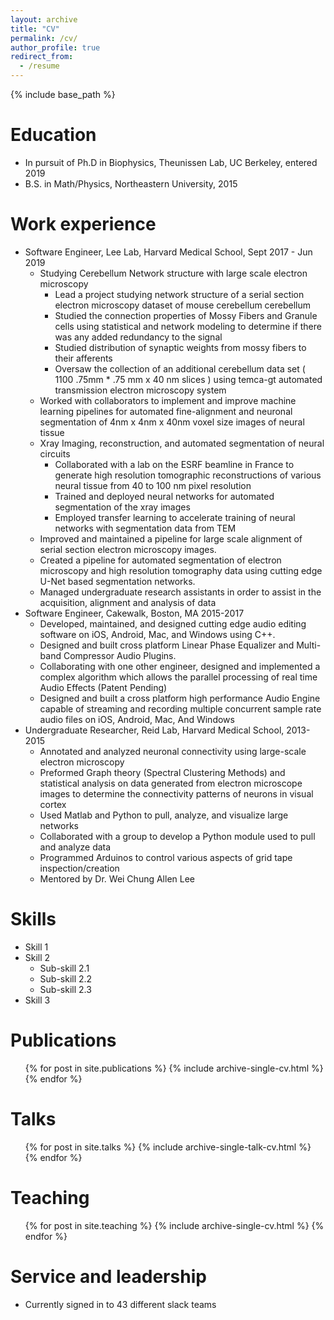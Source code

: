 ```yaml
---
layout: archive
title: "CV"
permalink: /cv/
author_profile: true
redirect_from:
  - /resume
---
```


{% include base_path %}

Education
======
* In pursuit of Ph.D in Biophysics, Theunissen Lab, UC Berkeley, entered 2019
* B.S. in Math/Physics, Northeastern University, 2015

Work experience
======
* Software Engineer, Lee Lab, Harvard Medical School, Sept 2017 - Jun 2019
  * Studying Cerebellum Network structure with large scale electron microscopy
    * Lead a project studying network structure of a serial section electron microscopy dataset of mouse cerebellum cerebellum
    * Studied the connection properties of Mossy Fibers and Granule cells using statistical and network modeling to determine if there was any added redundancy to the signal
    * Studied distribution of synaptic weights from mossy fibers to their afferents
    * Oversaw the collection of an additional cerebellum data set ( 1100 .75mm * .75 mm x 40 nm slices ) using temca-gt automated transmission electron microscopy system
  * Worked with collaborators to implement and improve machine learning pipelines for automated fine-alignment and neuronal segmentation of 4nm x 4nm x 40nm voxel size images of neural tissue
  * Xray Imaging, reconstruction, and automated segmentation of neural circuits
    * Collaborated with a lab on the ESRF beamline in France to generate high resolution tomographic reconstructions of various neural tissue from 40 to 100 nm pixel resolution
    * Trained and deployed neural networks for automated segmentation of the xray images
    * Employed transfer learning to accelerate training of neural networks with segmentation data from TEM
  * Improved and maintained a pipeline for large scale alignment of serial section electron microscopy images.
  * Created a pipeline for automated segmentation of electron microscopy and high resolution tomography data using cutting edge U-Net based segmentation networks.
  * Managed undergraduate research assistants in order to assist in the acquisition, alignment and analysis of data
* Software Engineer, Cakewalk, Boston, MA 2015-2017
  * Developed, maintained, and designed cutting edge audio editing software on iOS, Android, Mac, and Windows using C++.
  * Designed and built cross platform Linear Phase Equalizer and Multi-band Compressor Audio Plugins.
  * Collaborating with one other engineer, designed and implemented a complex algorithm which allows the parallel processing of real time Audio Effects (Patent Pending)
  * Designed and built a cross platform high performance Audio Engine capable of streaming and recording multiple concurrent sample rate audio files on iOS, Android, Mac, And Windows
* Undergraduate Researcher, Reid Lab, Harvard Medical School, 2013-2015
  * Annotated and analyzed neuronal connectivity using large-scale electron microscopy
  * Preformed Graph theory (Spectral Clustering Methods) and statistical analysis on data generated from electron microscope images to determine the connectivity patterns of neurons in visual cortex
  * Used Matlab and Python to pull, analyze, and visualize large networks
  * Collaborated with a group to develop a Python module used to pull and analyze data
  * Programmed Arduinos to control various aspects of grid tape inspection/creation
  * Mentored by Dr. Wei Chung Allen Lee
  
Skills
======
* Skill 1
* Skill 2
  * Sub-skill 2.1
  * Sub-skill 2.2
  * Sub-skill 2.3
* Skill 3

Publications
======
  <ul>{% for post in site.publications %}
    {% include archive-single-cv.html %}
  {% endfor %}</ul>

Talks
======
  <ul>{% for post in site.talks %}
    {% include archive-single-talk-cv.html %}
  {% endfor %}</ul>

Teaching
======
  <ul>{% for post in site.teaching %}
    {% include archive-single-cv.html %}
  {% endfor %}</ul>

Service and leadership
======
* Currently signed in to 43 different slack teams
